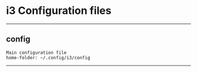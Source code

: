 # i3 Configuration files
___________________________________________________

## config
    Main configuration file
    home-folder: ~/.config/i3/config
___________________________________________________
